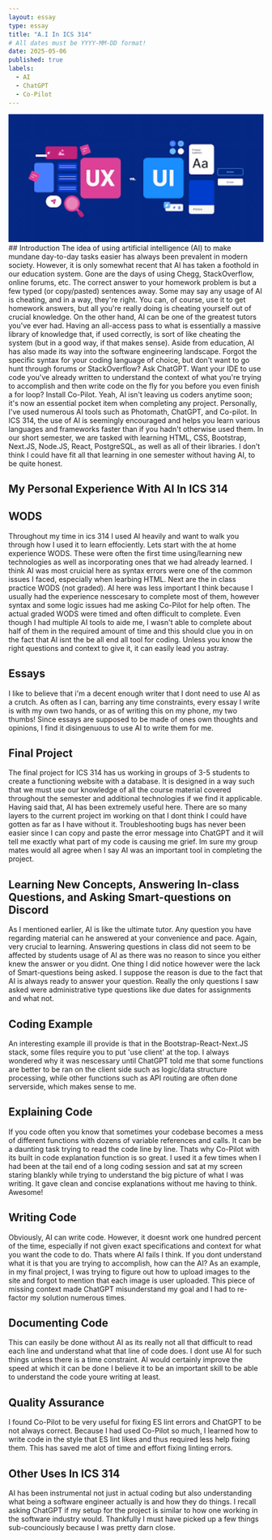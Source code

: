 ```yaml
---
layout: essay
type: essay
title: "A.I In ICS 314"
# All dates must be YYYY-MM-DD format!
date: 2025-05-06
published: true
labels:
  - AI
  - ChatGPT
  - Co-Pilot
---
```

<img width="600px" class="rounded float-start pe-4 ms-auto" src="../img/UIUX.png">
## Introduction
The idea of using artificial intelligence (AI) to make mundane day-to-day tasks easier has always been prevalent in modern society.
However, it is only somewhat recent that AI has taken a foothold in our education system. Gone are the days of using Chegg, StackOverflow, online forums, etc.
The correct answer to your homework problem is but a few typed (or copy/pasted) sentences away. Some may say any usage of AI is cheating, and in a way, they're right.
You can, of course, use it to get homework answers, but all you're really doing is cheating yourself out of crucial knowledge. On the other hand, AI can be one of the greatest
tutors you've ever had. Having an all-access pass to what is essentially a massive library of knowledge that, if used correctly, is sort of like cheating the system
(but in a good way, if that makes sense). Aside from education, AI has also made its way into the software engineering landscape. Forgot the specific syntax for your coding language
of choice, but don't want to go hunt through forums or StackOverflow? Ask ChatGPT. Want your IDE to use code you've already written to understand the context of what you're trying to accomplish and
then write code on the fly for you before you even finish a for loop? Install Co-Pilot. Yeah, AI isn't leaving us coders anytime soon; it's now an essential pocket item when completing any project.
Personally, I've used numerous AI tools such as Photomath, ChatGPT, and Co-pilot. In ICS 314, the use of AI is seemingly encouraged and helps you learn various languages and frameworks 
faster than if you hadn't otherwise used them. In our short semester, we are tasked with learning HTML, CSS, Bootstrap, Next.JS, Node.JS, React, PostgreSQL, as well as all of their libraries. I don't think
I could have fit all that learning in one semester without having AI, to be quite honest. 

## My Personal Experience With AI In ICS 314

## WODS
Throughout my time in ics 314 I used AI heavily and want to walk you through how I used it to learn effociently. Lets start with the at home experience WODS. These were often the first time using/learning new technologies as well as incorporating ones that we had already learned. I think AI was most cruicial here as syntax errors were one of the common issues I faced, especially when learbing HTML. Next are the in class practice WODS (not graded). AI here was less important I think because I usually had the experience nesscesary to complete most of them, however syntax and some logic issues had me asking Co-Pilot for help often. The actual graded WODS were timed and often difficult to complete. Even though I had multiple AI tools to aide me, I wasn't able to complete about half of them in the required amount of time and this should clue you in on the fact that AI isnt the be all end all tool for coding. Unless you know the right questions and context to give it, it can easily lead you astray.

## Essays
I like to believe that i'm a decent enough writer that I dont need to use AI as a crutch. As often as I can, barring any time constraints, every essay I write is with my own two hands, or as of writing this on my phone, my two thumbs! Since essays are supposed to be made of ones own thoughts and opinions, I find it disingenuous to use AI to write them for me.

## Final Project
The final project for ICS 314 has us working in groups of 3-5 students to create a functioning website with a database. It is designed in a way such that we must use our knowledge of all the course material covered throughout the semester and additional technologies if we find it applicable. Having said that, AI has been extremely useful here. There are so many layers to the current project im working on that I dont think I could have gotten as far as I have without it. Troubleshooting bugs has never been easier since I can copy and paste the error message into ChatGPT and it will tell me exactly what part of my code is causing me grief. Im sure my group mates would all agree when I say AI was an important tool in completing the project.

## Learning New Concepts, Answering In-class Questions, and Asking Smart-questions on Discord

As I mentioned earlier, AI is like the ultimate tutor. Any question you have regarding material can he answered at your convenience and pace. Again, very crucial to learning. Answering questions in class did not seem to be affected by students usage of AI as there was no reason to since you either knew the answer or you didnt. One thing I did notice however were the lack of Smart-questions being asked. I suppose the reason is due to the fact that AI is always ready to answer your question. Really the only questions I saw asked were administrative type questions like due dates for assignments and what not.

## Coding Example
An interesting example ill provide is that in the Bootstrap-React-Next.JS stack, some files require you to put 'use client' at the top. I always wondered why it was nescessary until ChatGPT told me that some functions are better to be ran on the client side such as logic/data structure processing, while other functions such as API routing are often done serverside, which makes sense to me. 

## Explaining Code
If you code often you know that sometimes your codebase becomes a mess of different functions with dozens of variable references and calls. It can be a daunting task trying to read the code line by line. Thats why Co-Pilot with its built in code explanation function is so great. I used it a few times when I had been at the tail end of a long coding session and sat at my screen staring blankly while trying to understand the big picture of what I was writing. It gave clean and concise explanations without me having to think. Awesome!

## Writing Code
Obviously, AI can write code. However, it doesnt work one hundred percent of the time, especially if not given exact specifications and context for what you want the code to do. Thats where AI fails I think. If you dont understand what it is that you are trying to accomplish, how can the AI? As an example, in my final project, I was trying to figure out how to upload images to the site and forgot to mention that each image is user uploaded. This piece of missing context made ChatGPT misunderstand my goal and I had to re-factor my solution numerous times.

## Documenting Code
This can easily be done without AI as its really not all that difficult to read each line and understand what that line of code does. I dont use AI for such things unless there is a time constraint. AI would certainly improve the speed at which it can be done I believe it to be an important skill to be able to understand the code youre writing at least.

## Quality Assurance
I found Co-Pilot to be very useful for fixing ES lint errors and ChatGPT to be not always correct. Because I had used Co-Pilot so much, I learned how to write code in the style that ES lint likes and thus required less help fixing them. This has saved me alot of time and effort fixing linting errors.

## Other Uses In ICS 314
AI has been instrumental not just in actual coding but also understanding what being a software engineer actually is and how they do things. I recall asking ChatGPT if my setup for the project is similar to how one working in the software industry would. Thankfully I must have picked up a few things sub-counciously because I was pretty darn close.
